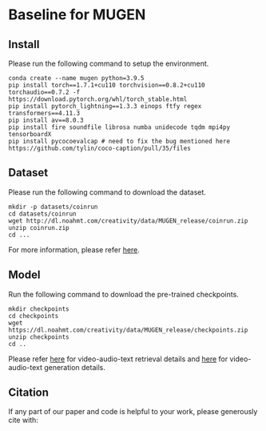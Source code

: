 # Baseline for  MUGEN

## Install
Please run the following command to setup the environment.
```
conda create --name mugen python=3.9.5
pip install torch==1.7.1+cu110 torchvision==0.8.2+cu110 torchaudio==0.7.2 -f https://download.pytorch.org/whl/torch_stable.html
pip install pytorch_lightning==1.3.3 einops ftfy regex transformers==4.11.3
pip install av==8.0.3
pip install fire soundfile librosa numba unidecode tqdm mpi4py tensorboardX
pip install pycocoevalcap # need to fix the bug mentioned here https://github.com/tylin/coco-caption/pull/35/files
```

## Dataset
Please run the following command to download the dataset.
```
mkdir -p datasets/coinrun
cd datasets/coinrun
wget http://dl.noahmt.com/creativity/data/MUGEN_release/coinrun.zip
unzip coinrun.zip
cd ...
```
For more information, please refer [here](https://mugen-org.github.io/download).

## Model

Run the following command to download the pre-trained checkpoints.
```
mkdir checkpoints
cd checkpoints
wget https://dl.noahmt.com/creativity/data/MUGEN_release/checkpoints.zip
unzip checkpoints
cd ..
```
Please refer [here](retrieval/README.md) for video-audio-text retrieval details and [here](generation/README.md) for video-audio-text generation details.

## Citation
If any part of our paper and code is helpful to your work, please generously cite with:
```
```